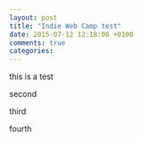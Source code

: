```yaml
---
layout: post
title: "Indie Web Camp test"
date: 2015-07-12 12:18:00 +0100
comments: true
categories:	
---
```


this is a test

second

third

fourth
